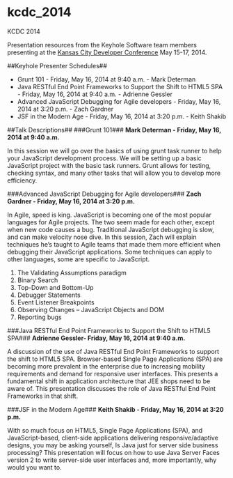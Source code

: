 kcdc_2014
=========
KCDC 2014

Presentation resources from the Keyhole Software team members presenting at the [Kansas City Developer Conference](http://www.kcdc.info/) May 15-17, 2014.

##Keyhole Presenter Schedules##
* Grunt 101 - Friday, May 16, 2014 at 9:40 a.m. - Mark Determan
* Java RESTful End Point Frameworks to Support the Shift to HTML5 SPA - Friday, May 16, 2014 at 9:40 a.m. - Adrienne Gessler
* Advanced JavaScript Debugging for Agile developers - Friday, May 16, 2014 at 3:20 p.m. - Zach Gardner
* JSF in the Modern Age - Friday, May 16, 2014 at 3:20 p.m. - Keith Shakib

##Talk Descriptions##
###Grunt 101###
**Mark Determan - Friday, May 16, 2014 at 9:40 a.m.**

In this session we will go over the basics of using grunt task runner to help your JavaScript development process. We will be setting up a basic JavaScript project with the basic task runners. Grunt allows for testing, checking syntax, and many other tasks that will allow you to develop more efficiency.

###Advanced JavaScript Debugging for Agile developers###
**Zach Gardner - Friday, May 16, 2014 at 3:20 p.m.**

In Agile, speed is king. JavaScript is becoming one of the most popular languages for Agile projects. The two seem made for each other, except when new code causes a bug. Traditional JavaScript debugging is slow, and can make velocity nose dive. In this session, Zach will explain techniques he’s taught to Agile teams that made them more efficient when debugging their JavaScript applications. Some techniques can apply to other languages, some are specific to JavaScript.

1. The Validating Assumptions paradigm
2. Binary Search
3. Top-Down and Bottom-Up
4. Debugger Statements
5. Event Listener Breakpoints
6. Observing Changes – JavaScript Objects and DOM
7. Reporting bugs

###Java RESTful End Point Frameworks to Support the Shift to HTML5 SPA###
**Adrienne Gessler- Friday, May 16, 2014 at 9:40 a.m.**

A discussion of the use of Java RESTful End Point Frameworks to support the shift to HTML5 SPA. Browser-based Single Page Applications (SPA) are becoming more prevalent in the enterprise due to increasing mobility requirements and demand for responsive user interfaces. This presents a fundamental shift in application architecture that JEE shops need to be aware of. This presentation discusses the role of Java RESTful End Point Frameworks in that shift.

###JSF in the Modern Age###
**Keith Shakib - Friday, May 16, 2014 at 3:20 p.m.**

With so much focus on HTML5, Single Page Applications (SPA), and JavaScript-based, client-side applications delivering responsive/adaptive designs, you may be asking yourself, Is Java just for server side business processing? This presentation will focus on how to use Java Server Faces version 2 to write server-side user interfaces and, more importantly, why would you want to.

